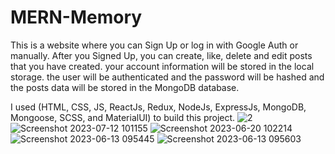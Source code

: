 # MERN-Memory



This is a website where you can Sign Up or log in with Google Auth or manually. After you Signed Up, you can create, like, delete and edit posts that you have created. your account information will be stored in the local storage. the user will be authenticated and the password will be hashed and the posts data will be stored in the MongoDB database.

I used (HTML, CSS, JS, ReactJs, Redux, NodeJs, ExpressJs, MongoDB, Mongoose, SCSS, and MaterialUI) to build this project.
![2](https://github.com/Zakaria-Khuda-Dady/MERN-WhatsApp/assets/148376197/edb36059-4d6d-4d38-b77c-9d1abbdfb76c)
![Screenshot 2023-07-12 101155](https://github.com/Zakaria-Khuda-Dady/MERN-WhatsApp/assets/148376197/ff4c9ac6-9dc0-4a1b-a8e1-6b603b7f19f5)
![Screenshot 2023-06-20 102214](https://github.com/Zakaria-Khuda-Dady/MERN-WhatsApp/assets/148376197/3b1f651c-412d-47e8-99e0-cae2f707f72c)
![Screenshot 2023-06-13 095445](https://github.com/Zakaria-Khuda-Dady/MERN-WhatsApp/assets/148376197/a8baad07-58fd-451d-a46e-666f268b7bd7)
![Screenshot 2023-06-13 095603](https://github.com/Zakaria-Khuda-Dady/MERN-WhatsApp/assets/148376197/c8bbba3e-4afd-4f3b-8c83-1909ef439307)
